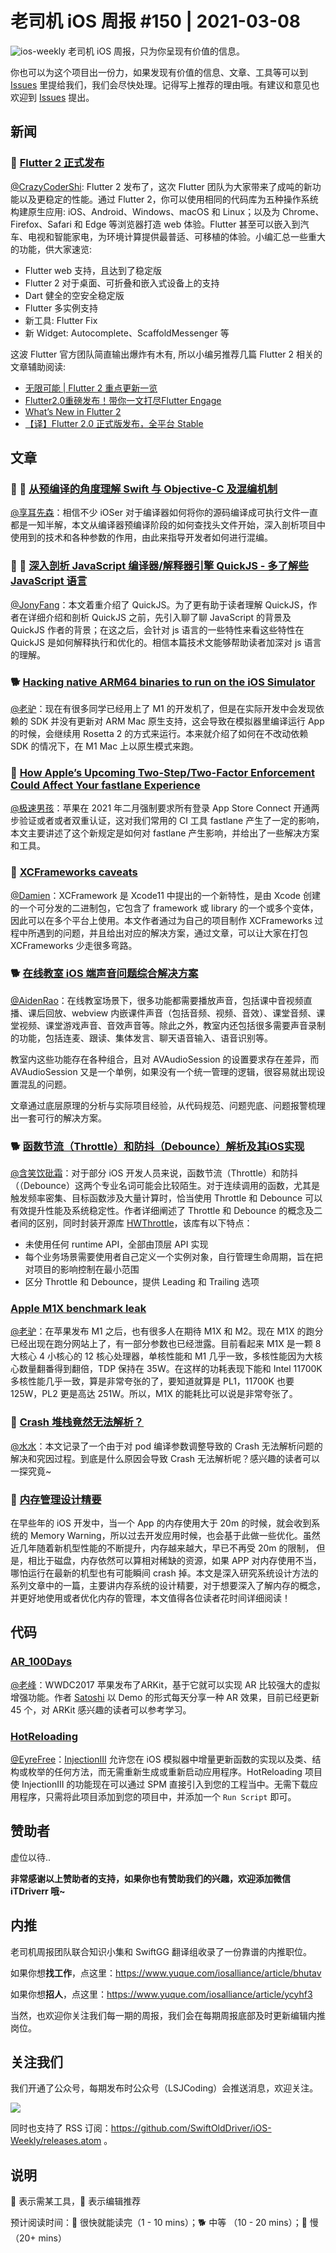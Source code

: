 # 老司机 iOS 周报 #150 | 2021-03-08

![ios-weekly](https://github.com/SwiftOldDriver/iOS-Weekly/blob/master/assets/ios-weekly.png?raw=true)
老司机 iOS 周报，只为你呈现有价值的信息。

你也可以为这个项目出一份力，如果发现有价值的信息、文章、工具等可以到 [Issues](https://github.com/SwiftOldDriver/iOS-Weekly/issues) 里提给我们，我们会尽快处理。记得写上推荐的理由哦。有建议和意见也欢迎到 [Issues](https://github.com/SwiftOldDriver/iOS-Weekly/issues) 提出。

## 新闻

### 🐢 [Flutter 2 正式发布](https://mp.weixin.qq.com/s/tJe2ScLgKWFTybpBtDl2TA)

[@CrazyCoderShi](https://github.com/CrazyCoderShi): Flutter 2 发布了，这次 Flutter 团队为大家带来了成吨的新功能以及更稳定的性能。通过 Flutter 2，你可以使用相同的代码库为五种操作系统构建原生应用: iOS、Android、Windows、macOS 和 Linux；以及为 Chrome、Firefox、Safari 和 Edge 等浏览器打造 web 体验。Flutter 甚至可以嵌入到汽车、电视和智能家电，为环境计算提供最普适、可移植的体验。小编汇总一些重大的功能，供大家速览:

- Flutter web 支持，且达到了稳定版
- Flutter 2 对于桌面、可折叠和嵌入式设备上的支持
- Dart 健全的空安全稳定版
- Flutter 多实例支持
- 新工具: Flutter Fix
- 新 Widget: Autocomplete、ScaffoldMessenger 等

这波 Flutter 官方团队简直输出爆炸有木有, 所以小编另推荐几篇 Flutter 2 相关的文章辅助阅读:

- [无限可能 | Flutter 2 重点更新一览](https://mp.weixin.qq.com/s/EzS3dtpZB_i9p358qqlBpg)
- [Flutter2.0重磅发布！带你一文打尽Flutter Engage](https://mp.weixin.qq.com/s/qy6ZdZmULOgwBEiqT4yGew)
- [What’s New in Flutter 2](https://medium.com/flutter/whats-new-in-flutter-2-0-fe8e95ecc65)
- [【译】Flutter 2.0 正式版发布，全平台 Stable](https://mp.weixin.qq.com/s/rqf4tJR23Yzf3L3J5JY3Qw)

## 文章

### 🌟 🐢 [从预编译的角度理解 Swift 与 Objective-C 及混编机制](https://mp.weixin.qq.com/s/gI9vL1KlHuMzMoWWf2tnIw)

[@享耳先森](https://github.com/iblacksun)：相信不少 iOSer 对于编译器如何将你的源码编译成可执行文件一直都是一知半解，本文从编译器预编译阶段的如何查找头文件开始，深入剖析项目中使用到的技术和各种参数的作用，由此来指导开发者如何进行混编。

### 🌟 🐢 [深入剖析 JavaScript 编译器/解释器引擎 QuickJS - 多了解些 JavaScript 语言](https://mp.weixin.qq.com/s/sKP1Svn8r8z_VEIlbUcxTg)

[@JonyFang](https://github.com/JonyFang)：本文着重介绍了 QuickJS。为了更有助于读者理解 QuickJS，作者在详细介绍和剖析 QuickJS 之前，先引入聊了聊 JavaScript 的背景及 QuickJS 作者的背景；在这之后，会针对 js 语言的一些特性来看这些特性在 QuickJS 是如何解释执行和优化的。相信本篇技术文能够帮助读者加深对 js 语言的理解。

### 🐕 [Hacking native ARM64 binaries to run on the iOS Simulator](https://bogo.wtf/arm64-to-sim.html)

[@老驴](https://www.weibo.com/6090610445)：现在有很多同学已经用上了 M1 的开发机了，但是在实际开发中会发现依赖的 SDK 并没有更新对 ARM Mac 原生支持，这会导致在模拟器里编译运行 App 的时候，会继续用 Rosetta 2 的方式来运行。本来就介绍了如何在不改动依赖 SDK 的情况下，在 M1 Mac 上以原生模式来跑。

### 🐢 [How Apple’s Upcoming Two-Step/Two-Factor Enforcement Could Affect Your fastlane Experience](https://www.joshholtz.com/blog/2021/02/17/apples-2fa-with-fastlane.html)

[@极速男孩](https://github.com/ztlyyznf001)：苹果在 2021 年二月强制要求所有登录 App Store Connect 开通两步验证或者或者双重认证，这对我们常用的 CI 工具 fastlane 产生了一定的影响，本文主要讲述了这个新规定是如何对 fastlane 产生影响，并给出了一些解决方案和工具。

### 🐎 [XCFrameworks caveats](https://kean.blog/post/xcframeworks-caveats)

[@Damien](https://github.com/ZengyiMa)：XCFramework 是 Xcode11 中提出的一个新特性，是由 Xcode 创建的一个可分发的二进制包，它包含了 framework 或 library 的一个或多个变体，因此可以在多个平台上使用。本文作者通过为自己的项目制作 XCFrameworks 过程中所遇到的问题，并且给出对应的解决方案，通过文章，可以让大家在打包 XCFrameworks 少走很多弯路。

### 🐕 [在线教室 iOS 端声音问题综合解决方案](https://mp.weixin.qq.com/s/yFNb0zvPtEjHAtED7-jT0w)

[@AidenRao](https://weibo.com/AidenRao)：在线教室场景下，很多功能都需要播放声音，包括课中音视频直播、课后回放、webview 内嵌课件声音（包括音频、视频、音效）、课堂音频、课堂视频、课堂游戏声音、音效声音等。除此之外，教室内还包括很多需要声音录制的功能，包括连麦、跟读、集体发言、聊天语音输入、语音识别等。

教室内这些功能存在各种组合，且对 AVAudioSession 的设置要求存在差异，而 AVAudioSession 又是一个单例，如果没有一个统一管理的逻辑，很容易就出现设置混乱的问题。

文章通过底层原理的分析与实际项目经验，从代码规范、问题兜底、问题报警梳理出一套可行的解决方案。

### 🐕 [函数节流（Throttle）和防抖（Debounce）解析及其iOS实现](https://juejin.cn/post/6933952291142074376)

[@含笑饮砒霜](https://weibo.com/chinafishnews/)：对于部分 iOS 开发人员来说，函数节流（Throttle）和防抖（（Debounce）这两个专业名词可能会比较陌生。对于连续调用的函数，尤其是触发频率密集、目标函数涉及大量计算时，恰当使用 Throttle 和 Debounce 可以有效提升性能及系统稳定性。作者详细阐述了 Throttle 和 Debounce 的概念及二者间的区别，同时封装开源库 [HWThrottle](https://github.com/HighwayLaw/HWThrottle)，该库有以下特点：

- 未使用任何 runtime API，全部由顶层 API 实现
- 每个业务场景需要使用者自己定义一个实例对象，自行管理生命周期，旨在把对项目的影响控制在最小范围
- 区分 Throttle 和 Debounce，提供 Leading 和 Trailing 选项

### [Apple M1X benchmark leak](https://www.cpu-monkey.com/en/compare_cpu-apple_m1x-1898-vs-apple_m1-1804)

[@老驴](https://www.weibo.com/6090610445)：在苹果发布 M1 之后，也有很多人在期待 M1X 和 M2。现在 M1X 的跑分已经出现在跑分网站上了，有一部分参数也已经泄露。目前看起来 M1X 是一颗 8 大核心 4 小核心的 12 核心处理器，单核性能和 M1 几乎一致，多核性能因为大核心数量翻番得到翻倍，TDP 保持在 35W。在这样的功耗表现下能和 Intel 11700K 多核性能几乎一致，算是非常夸张的了，要知道就算是 PL1，11700K 也要 125W，PL2 更是高达 251W。所以，M1X 的能耗比可以说是非常夸张了。

### 🐎 [Crash 堆栈竟然无法解析？](https://mp.weixin.qq.com/s/tOdu6GJW-jdWcce1xYgcww)
[@水水](https://www.xuyanlan.com)：本文记录了一个由于对 pod 编译参数调整导致的 Crash 无法解析问题的解决和究因过程。到底是什么原因会导致 Crash 无法解析呢？感兴趣的读者可以一探究竟~

### 🐢 [内存管理设计精要](https://draveness.me//system-design-memory-management)
在早些年的 iOS 开发中，当一个 App 的内存使用大于 20m 的时候，就会收到系统的 Memory Warning，所以过去开发应用时候，也会基于此做一些优化。虽然近几年随着新机型性能的不断提升，内存越来越大，早已不再受 20m 的限制， 但是，相比于磁盘，内存依然可以算相对稀缺的资源，如果 APP 对内存使用不当，哪怕运行在最新的机型也有可能瞬间 crash 掉。本文是深入研究系统设计方法的系列文章中的一篇，主要讲内存系统的设计精要，对于想要深入了解内存的概念，并更好地使用或者优化内存的管理，本文值得各位读者花时间详细阅读！
## 代码

### [AR_100Days](https://github.com/satoshi0212/AR_100Days)

[@老峰](https://github.com/gesantung)：WWDC2017 苹果发布了ARKit，基于它就可以实现 AR 比较强大的虚拟增强功能。作者 [Satoshi](https://github.com/satoshi0212) 以 Demo 的形式每天分享一种 AR 效果，目前已经更新 45 个，对 ARKit 感兴趣的读者可以参考学习。

### [HotReloading](https://github.com/johnno1962/HotReloading)

[@EyreFree](https://github.com/EyreFree)：[InjectionIII](https://github.com/johnno1962/InjectionIII) 允许您在 iOS 模拟器中增量更新函数的实现以及类、结构或枚举的任何方法，而无需重新生成或重新启动应用程序。HotReloading 项目使 InjectionIII 的功能现在可以通过 SPM 直接引入到您的工程当中。无需下载应用程序，只需将此项目添加到您的项目中，并添加一个 `Run Script` 即可。

## 赞助者

虚位以待..

**非常感谢以上赞助者的支持，如果你也有赞助我们的兴趣，欢迎添加微信 iTDriverr 哦~**

## 内推

老司机周报团队联合知识小集和 SwiftGG 翻译组收录了一份靠谱的内推职位。

如果你想**找工作**，点这里：https://www.yuque.com/iosalliance/article/bhutav

如果你想**招人**，点这里：https://www.yuque.com/iosalliance/article/ycyhf3

当然，也欢迎你关注我们每一期的周报，我们会在每期周报底部及时更新编辑内推岗位。

## 关注我们

我们开通了公众号，每期发布时公众号（LSJCoding）会推送消息，欢迎关注。

![](https://github.com/SwiftOldDriver/iOS-Weekly/blob/master/assets/qrcode_for_wechat.jpg?raw=true)

同时也支持了 RSS 订阅：https://github.com/SwiftOldDriver/iOS-Weekly/releases.atom 。

## 说明

🚧 表示需某工具，🌟 表示编辑推荐

预计阅读时间：🐎 很快就能读完（1 - 10 mins）；🐕 中等 （10 - 20 mins）；🐢 慢（20+ mins）
